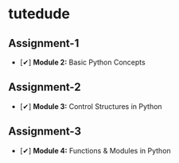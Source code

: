 # tutedude
## Assignment-1
- [✔] **Module 2:** Basic Python Concepts
## Assignment-2
- [✔] **Module 3:** Control Structures in Python
## Assignment-3
- [✔] **Module 4:** Functions & Modules in Python
